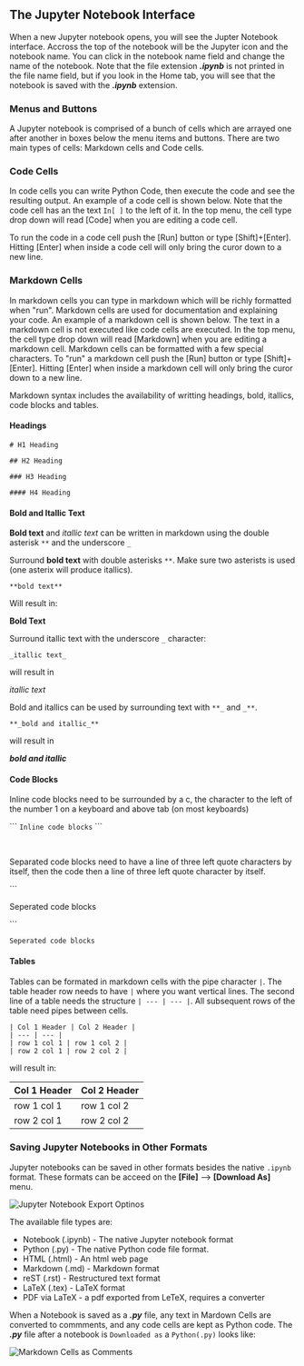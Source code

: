 
## The Jupyter Notebook Interface

When a new Jupyter notebook opens, you will see the Jupter Notebook interface. Accross the top of the notebook will be the Jupyter icon and the notebook name. You can click in the notebook name field and change the name of the notebook. Note that the file extension **_.ipynb_** is not printed in the file name field, but if you look in the Home tab, you will see that the notebook is saved with the **_.ipynb_** extension.
### Menus and Buttons

A Jupyter notebook is comprised of a bunch of cells which are arrayed one after another in boxes below the menu items and buttons. There are two main types of cells: Markdown cells and Code cells.
### Code Cells

In code cells you can write Python Code, then execute the code and see the resulting output. An example of a code cell is shown below. Note that the code cell has an the text ```In[ ]``` to the left of it. In the top menu, the cell type drop down will read [Code] when you are editing a code cell.

To run the code in a code cell push the [Run] button or type [Shift]+[Enter]. Hitting [Enter] when inside a code cell will only bring the curor down to a new line.
###  Markdown Cells

In markdown cells you can type in markdown which will be richly formatted when "run". Markdown cells are used for documentation and explaining your code. An example of a markdown cell is shown below. The text in a markdown cell is not executed like code cells are executed. In the top menu, the cell type drop down will read [Markdown] when you are editing a markdown cell. Markdown cells can be formatted with a few special characters. To "run" a markdown cell push the [Run] button or type [Shift]+[Enter]. Hitting [Enter] when inside a markdown cell will only bring the curor down to a new line.

Markdown syntax includes the availability of writting headings, bold, itallics, code blocks and tables.

#### Headings

```# H1 Heading```

 
```## H2 Heading```


 
```### H3 Heading```

 
```#### H4 Heading```


#### Bold and Itallic Text

**Bold text** and _itallic text_ can be written in markdown using the double asterisk ```**``` and the underscore ```_```

Surround **bold text** with double asterisks ``**``. Make sure two asterists is used (one asterix will produce itallics).

```
**bold text**
```

Will result in:

**Bold Text**

Surround itallic text with the underscore ```_``` character:

```
_itallic text_
```

will result in

_itallic text_

Bold and itallics can be used by surrounding text with ```**_``` and ```_**```.

```
**_bold and itallic_**
```

will result in

**_bold and itallic_**


#### Code Blocks

Inline code blocks need to be surrounded by a c, the character to the left of the number 1 on a keyboard and above tab (on most keyboards)
 
\`\`\` ```Inline code blocks``` \`\`\`
 

<br>

Separated code blocks need to have a line of three left quote characters by itself, then the code then a line of three left quote character by itself.

\`\`\`
  
Seperated code blocks
  
\`\`\`
  
```
Seperated code blocks
```

#### Tables

Tables can be formated in markdown cells with the pipe character  ```|```. The table header row needs to have ```|``` where you want vertical lines. The second line of a table needs the structure ```| --- | --- |```. All subsequent rows of the table need pipes between cells.

```
| Col 1 Header | Col 2 Header |
| --- | --- |
| row 1 col 1 | row 1 col 2 |
| row 2 col 1 | row 2 col 2 |
```

will result in:

| Col 1 Header | Col 2 Header |
| --- | --- |
| row 1 col 1 | row 1 col 2 |
| row 2 col 1 | row 2 col 2 |
### Saving Jupyter Notebooks in Other Formats

Jupyter notebooks can be saved in other formats besides the native ```.ipynb``` format. These formats can be acceed on the **[File]** --> **[Download As]** menu.

![Jupyter Notebook Export Optinos](images/jupyter_notebook_export_options.png)

The available file types are:

 * Notebook (.ipynb) - The native Jupyter notebook format
 * Python (.py) - The native Python code file format.
 * HTML (.html) - An html web page
 * Markdown (.md) - Markdown format
 * reST (.rst) - Restructured text format
 * LaTeX (.tex) - LaTeX format
 * PDF via LaTeX - a pdf exported from LeTeX, requires a converter
 
When a Notebook is saved as a **_.py_** file, any text in Mardown Cells are converted to commments, and any code cells are kept as Python code. The **_.py_** file after a notebook is ```Downloaded as``` a ```Python(.py)``` looks like:

![Markdown Cells as Comments](images/jupyter_notebook_markdown_cells_as_comments.png)
 

